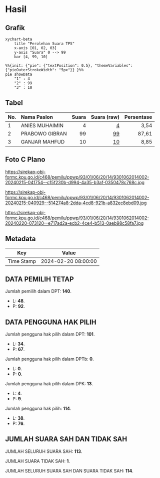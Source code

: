 # Hasil

## Grafik

```mermaid
xychart-beta
    title "Perolehan Suara TPS"
    x-axis [01, 02, 03]
    y-axis "Suara" 0 --> 99
    bar [4, 99, 10]
```

```mermaid
%%{init: {"pie": {"textPosition": 0.5}, "themeVariables": {"pieOuterStrokeWidth": "5px"}} }%%
pie showData
    "1" : 4
    "2" : 99
    "3" : 10
```

## Tabel

| No. | Nama Paslon    | Suara | Suara (raw) | Persentase |
|:--- |:-------------- | -----:| -----------:| ----------:|
| 1   | ANIES MUHAIMIN | 4     | [4][p-1]    | 3,54       |
| 2   | PRABOWO GIBRAN | 99    | [99][p-2]   | 87,61      |
| 3   | GANJAR MAHFUD  | 10    | [10][p-3]   | 8,85       |


[p-1]: https://github.com/gigit-pemilu/pemilu-2024-93-papua-selatan/blob/main/pilpres/hitung-suara/sub/93-papua-selatan/sub/01-merauke/sub/06-tanah-miring/sub/2014-kamangi/sub/002-tps/sub/paslon-1.txt
[p-2]: https://github.com/gigit-pemilu/pemilu-2024-93-papua-selatan/blob/main/pilpres/hitung-suara/sub/93-papua-selatan/sub/01-merauke/sub/06-tanah-miring/sub/2014-kamangi/sub/002-tps/sub/paslon-2.txt
[p-3]: https://github.com/gigit-pemilu/pemilu-2024-93-papua-selatan/blob/main/pilpres/hitung-suara/sub/93-papua-selatan/sub/01-merauke/sub/06-tanah-miring/sub/2014-kamangi/sub/002-tps/sub/paslon-3.txt

## Foto C Plano

https://sirekap-obj-formc.kpu.go.id/c468/pemilu/ppwp/93/01/06/20/14/9301062014002-20240215-041754--c15f230b-d994-4a35-b3af-0350478c768c.jpg

https://sirekap-obj-formc.kpu.go.id/c468/pemilu/ppwp/93/01/06/20/14/9301062014002-20240215-040929--514274a8-2dda-4cd8-921b-a832ec8ebd09.jpg

https://sirekap-obj-formc.kpu.go.id/c468/pemilu/ppwp/93/01/06/20/14/9301062014002-20240220-073120--e717ad2a-ecb2-4ce4-b513-0aeb98c58fa7.jpg


## Metadata

| Key        | Value               |
| ---------- | ------------------- |
| Time Stamp | 2024-02-20 08:00:00 |


## DATA PEMILIH TETAP

Jumlah pemilih dalam DPT: **140**.
 * L: **48**.
 * P: **92**.

## DATA PENGGUNA HAK PILIH

Jumlah pengguna hak pilih dalam DPT: **101**.
 * L: **34**.
 * P: **67**.

Jumlah pengguna hak pilih dalam DPTb: **0**.
 * L: **0**.
 * P: **0**.

Jumlah pengguna hak pilih dalam DPK: **13**.
 * L: **4**.
 * P: **9**.

Jumlah pengguna hak pilih: **114**.
 * L: **38**.
 * P: **76**.

## JUMLAH SUARA SAH DAN TIDAK SAH

JUMLAH SELURUH SUARA SAH: **113**.

JUMLAH SUARA TIDAK SAH: **1**.

JUMLAH SELURUH SUARA SAH DAN SUARA TIDAK SAH: **114**.


